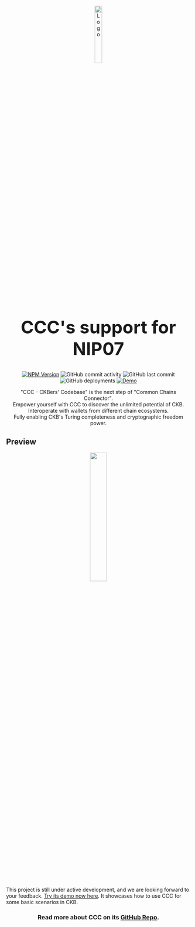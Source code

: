 <p align="center">
  <a href="https://ckbccc-demo.vercel.app/">
    <img alt="Logo" src="https://raw.githubusercontent.com/ckb-ecofund/ccc/master/assets/logo.svg" width="20%" />
  </a>
</p>

<h1 align="center" style="font-size: 48px;">
  CCC's support for NIP07
</h1>

<p align="center">
  <a href="https://www.npmjs.com/package/@ckb-ccc/nip07"><img
    alt="NPM Version" src="https://img.shields.io/npm/v/%40ckb-ccc%2Fnip07"
  /></a>
  <img alt="GitHub commit activity" src="https://img.shields.io/github/commit-activity/m/ckb-ecofund/ccc" />
  <img alt="GitHub last commit" src="https://img.shields.io/github/last-commit/ckb-ecofund/ccc/master" />
  <img alt="GitHub deployments" src="https://img.shields.io/github/deployments/ckb-ecofund/ccc/production" />
  <a href="https://ckbccc-demo.vercel.app/"><img
    alt="Demo" src="https://img.shields.io/website?url=https%3A%2F%2Fckbccc-demo.vercel.app%2F&label=Demo"
  /></a>
</p>

<p align="center">
  "CCC - CKBers' Codebase" is the next step of "Common Chains Connector".
  <br />
  Empower yourself with CCC to discover the unlimited potential of CKB.
  <br />
  Interoperate with wallets from different chain ecosystems.
  <br />
  Fully enabling CKB's Turing completeness and cryptographic freedom power.
</p>

## Preview

<p align="center">
  <a href="https://ckbccc-demo.vercel.app/">
    <img src="https://raw.githubusercontent.com/ckb-ecofund/ccc/master/assets/preview.png" width="30%" />
  </a>
</p>

This project is still under active development, and we are looking forward to your feedback. [Try its demo now here](https://ckbccc-demo.vercel.app/). It showcases how to use CCC for some basic scenarios in CKB.

<h3 align="center">
  Read more about CCC on its <a href="https://github.com/ckb-ecofund/ccc">GitHub Repo</a>.
</h3>
